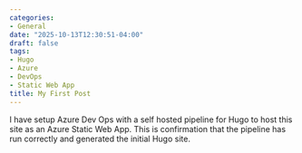 ```yaml
---
categories:
- General
date: "2025-10-13T12:30:51-04:00"
draft: false
tags:
- Hugo
- Azure
- DevOps
- Static Web App
title: My First Post
---
```


I have setup Azure Dev Ops with a self hosted pipeline for Hugo to host this site as an Azure Static Web App.  This is confirmation that the pipeline has run correctly and generated the initial Hugo site.

